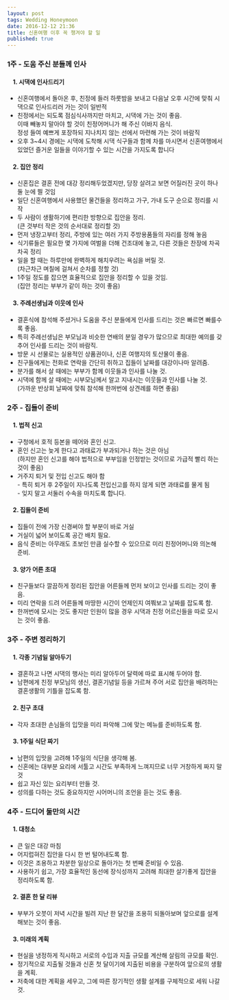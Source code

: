 ```yaml
---
layout: post
tags: Wedding Honeymoon
date: 2016-12-12 21:36
title: 신혼여행 이후 꼭 챙겨야 할 일
published: true
---
```

<style type="text/css" >
 <!--
  h4 {
   text-indent : 10pt;
  } 
 -->
</style>
<h3>1주 - 도움 주신 분들께 인사</h3>
<h4>1. 시댁에 인사드리기</h4>
<ul><li>신혼여행에서 돌아온 후, 친정에 들러 하룻밤을 보내고 다음날 오후 시간에 맞춰 시댁으로 인사드리러 가는 것이 일반적</li>
<li>친정에서는 되도록 점심식사까지만 마치고, 시댁에 가는 것이 좋음.<br>이때 빼놓지 말아야 할 것이 친정어머니가 해 주신 이바지 음식.<br>정성 들여 예쁘게 포장하되 지나치지 않는 선에서 마련해 가는 것이 바람직</li>
<li>오후 3~4시 경에는 시댁에 도착해 시댁 식구들과 함께 차를 마시면서 신혼여행에서 있었던 즐거운 일들을 이야기할 수 있는 시간을 가지도록 합니다</li></ul>
<h4>2. 집안 정리</h4>
<ul><li>신혼집은 결혼 전에 대강 정리해두었겠지만, 당장 살려고 보면 어질러진 곳이 하나 둘 눈에 띌 것임</li>
<li>일단 신혼여행에서 사용했던 물건들을 정리하고 가구, 가내 도구 순으로 정리를 시작</li>
<li>두 사람이 생활하기에 편리한 방향으로 집안을 정리.<br>(큰 것부터 작은 것의 순서대로 정리할 것)</li>
<li>먼저 냉장고부터 정리, 주방에 있는 여러 가지 주방용품들의 자리를 정해 놓음</li>
<li>식기류들은 필요한 몇 가지에 여벌을 더해 건조대에 놓고, 다른 것들은 찬장에 차곡차곡 정리</li>
<li>일을 할 때는 하루만에 완벽하게 해치우려는 욕심을 버릴 것.<br>(차근차근 며칠에 걸쳐서 순차를 정할 것)</li>
<li>1주일 정도를 잡으면 효율적으로 집안을 정리할 수 있을 것임. <br>(집안 정리는 부부가 같이 하는 것이 좋음)</li></ul>
<h4>3. 주례선생님과 이웃에 인사</h4>
<ul><li>결혼식에 참석해 주셨거나 도움을 주신 분들에게 인사를 드리는 것은 빠르면 빠를수록 좋음.</li>
<li>특히 주례선생님은 부모님과 비슷한 연배의 분일 경우가 많으므로 최대한 예의를 갖추어 인사를 드리는 것이 바람직.</li>
<li>방문 시 선물로는 실용적인 상품권이나, 신혼 여행지의 토산물이 좋음.</li>
<li>친구들에게는 전화로 연락을 간단히 취하고 집들이 날짜를 대강이나마 알려줌.</li>
<li>분가를 해서 살 때에는 부부가 함께 이웃들과 인사를 나눌 것.</li>
<li>시댁에 함께 살 때에는 시부모님께서 알고 지내시는 이웃들과 인사를 나눌 것.<br>(가까운 반상회 날짜에 맞춰 참석해 한꺼번에 상견례를 하면 좋음)</li></ul>
<h3>2주 - 집들이 준비</h3>
<h4>1. 법적 신고</h4>
<ul><li>구청에서 호적 등본을 떼어와 혼인 신고.</li>
<li>혼인 신고는 늦게 한다고 과태료가 부과되거나 하는 것은 아님<br>(하지만 혼인 신고를 해야 법적으로 부부임을 인정받는 것이므로 가급적 빨리 하는 것이 좋음)</li>
<li>거주지 퇴거 및 전입 신고도 해야 함<br>- 특히 퇴거 후 2주일이 지나도록 전입신고를 하지 않게 되면 과태료를 물게 됨<br>- 잊지 말고 서둘러 수속을 마치도록 합니다.</li></ul>
<h4>2. 집들이 준비</h4>
<ul><li>집들이 전에 가장 신경써야 할 부분이 바로 거실</li>
<li>거실이 넓어 보이도록 공간 배치 필요.</li>
<li>음식 준비는 아무래도 초보인 만큼 실수할 수 있으므로 미리 친정어머니와 의논해 준비.</li></ul>
<h4>3. 양가 어른 초대</h4>
<ul><li>친구들보다 깔끔하게 정리된 집안을 어른들께 먼저 보이고 인사를 드리는 것이 좋음.</li>
<li>미리 연락을 드려 어른들께 마땅한 시간이 언제인지 여쭤보고 날짜를 잡도록 함.</li>
<li>한꺼번에 모시는 것도 좋지만 인원이 많을 경우 시댁과 친정 어르신들을 따로 모시는 것이 좋음.</li></ul>
<h3>3주 - 주변 정리하기</h3>
<h4>1. 각종 기념일 알아두기</h4>
<ul><li>결혼하고 나면 시댁의 행사는 미리 알아두어 달력에 따로 표시해 두어야 함.</li>
<li>남편에게 친정 부모님의 생신, 결혼기념일 등을 가르쳐 주어 서로 집안을 배려하는 결혼생활의 기틀을 잡도록 함.</li></ul> 
<h4>2. 친구 초대</h4>
<ul><li>각자 초대한 손님들의 입맛을 미리 파악해 그에 맞는 메뉴를 준비하도록 함.</li></ul>
<h4>3. 1주일 식단 짜기</h4>
<ul><li>남편의 입맛을 고려해 1주일의 식단을 생각해 봄.</li>
<li>신혼에는 대부분 요리에 서툴고 시간도 부족하게 느껴지므로 너무 거창하게 짜지 말 것</li>
<li>쉽고 자신 있는 요리부터 만들 것.</li>
<li>성의를 다하는 것도 중요하지만 시어머니의 조언을 듣는 것도 좋음.</li></ul>
<h3>4주 - 드디어 둘만의 시간</h3>
<h4>1. 대청소</h4>
<ul><li>큰 일은 대강 마침</li>
<li>어지럽혀진 집안을 다시 한 번 털어내도록 함.</li>
<li>이것은 조용하고 차분한 일상으로 돌아가는 첫 번째 준비일 수 있음.</li>
<li>사용하기 쉽고, 가장 효율적인 동선에 장식성까지 고려해 최대한 살기좋게 집안을 정리하도록 함.</li></ul>
<h4>2. 결혼 한 달 리뷰</h4>
<ul><li>부부가 오붓이 저녁 시간을 빌려 지난 한 달간을 조용히 되돌아보며 앞으로를 설계해보는 것이 좋음.</li></ul>
<h4>3. 미래의 계획</h4>
<ul><li>현실을 냉정하게 직시하고 서로의 수입과 지출 규모를 계산해 살림의 규모를 확인.</li>
<li>정기적으로 지출될 것들과 신혼 첫 달이기에 지출된 비용을 구분하여 앞으로의 생활을 계획.</li>
<li>저축에 대한 계획을 세우고, 그에 따른 장기적인 생활 설계를 구체적으로 세워 나갈 것.</li></ul>